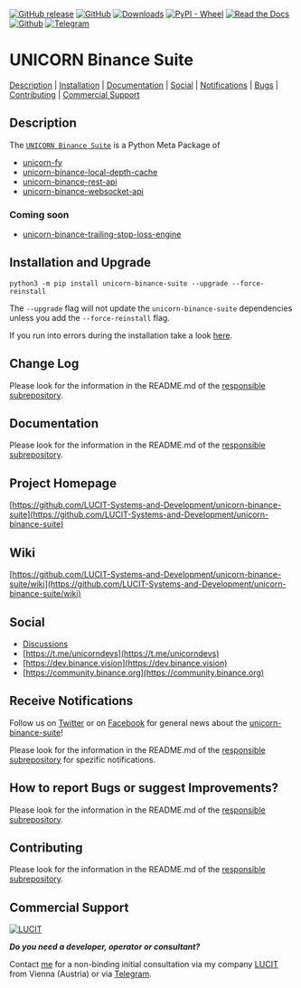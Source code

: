 [![GitHub release](https://img.shields.io/github/release/LUCIT-Systems-and-Development/unicorn-binance-suite.svg)](https://pypi.org/project/unicorn-binance-suite/)
[![GitHub](https://img.shields.io/github/license/LUCIT-Systems-and-Development/unicorn-binance-suite.svg?color=blue)](https://github.com/LUCIT-Systems-and-Development/unicorn-binance-suite/blob/master/LICENSE)
[![Downloads](https://pepy.tech/badge/unicorn-binance-suite)](https://pepy.tech/project/unicorn-binance-suite)
[![PyPI - Wheel](https://img.shields.io/pypi/wheel/unicorn-binance-suite.svg?label=PyPI%20wheel)](https://pypi.org/project/unicorn-binance-suite/)
[![Read the Docs](https://img.shields.io/badge/read-%20docs-yellow)](https://unicorn-binance-suite.docs.lucit.tech/)
[![Github](https://img.shields.io/badge/source-github-yellow)](https://github.com/LUCIT-Systems-and-Development/unicorn-binance-suite)
[![Telegram](https://img.shields.io/badge/chat-telegram-yellow)](https://t.me/unicorndevs)

# UNICORN Binance Suite
[Description](#description) | [Installation](#installation-and-upgrade) |
[Documentation](#documentation) | [Social](#social) |
[Notifications](#receive-notifications) | [Bugs](#how-to-report-bugs-or-suggest-improvements) | 
[Contributing](#contributing) | [Commercial Support](#commercial-support)

## Description
The [`UNICORN Binance Suite`](https://www.lucit.tech/unicorn-binance-suite.html) is a Python Meta Package of

- [unicorn-fy](https://www.lucit.tech/unicorn-fy.html)
- [unicorn-binance-local-depth-cache](https://www.lucit.tech/unicorn-binance-local-depth-cache.html)
- [unicorn-binance-rest-api](https://www.lucit.tech/unicorn-binance-rest-api.html)
- [unicorn-binance-websocket-api](https://www.lucit.tech/unicorn-binance-websocket-api.html)

### Coming soon
- [unicorn-binance-trailing-stop-loss-engine](https://www.lucit.tech/unicorn-binance-trailing-stop-loss-engine.html)

## Installation and Upgrade
```
python3 -m pip install unicorn-binance-suite --upgrade --force-reinstall
```

The `--upgrade` flag will not update the `unicorn-binance-suite` dependencies unless you add the `--force-reinstall` flag.

If you run into errors during the installation take a look [here](https://github.com/LUCIT-Systems-and-Development/unicorn-binance-suite/wiki/Installation).

## Change Log
Please look for the information in the README.md of the [responsible subrepository](https://github.com/LUCIT-Systems-and-Development/unicorn-binance-suite#description).

## Documentation
Please look for the information in the README.md of the [responsible subrepository](https://github.com/LUCIT-Systems-and-Development/unicorn-binance-suite#description).

## Project Homepage
[https://github.com/LUCIT-Systems-and-Development/unicorn-binance-suite](https://github.com/LUCIT-Systems-and-Development/unicorn-binance-suite)

## Wiki
[https://github.com/LUCIT-Systems-and-Development/unicorn-binance-suite/wiki](https://github.com/LUCIT-Systems-and-Development/unicorn-binance-suite/wiki)

## Social
- [Discussions](https://github.com/LUCIT-Systems-and-Development/unicorn-binance-suite/discussions)
- [https://t.me/unicorndevs](https://t.me/unicorndevs)
- [https://dev.binance.vision](https://dev.binance.vision)
- [https://community.binance.org](https://community.binance.org)

## Receive Notifications
Follow us on [Twitter](https://twitter.com/LUCIT_SysDev) or on [Facebook](https://www.facebook.com/lucit.systems.and.development) for general news about the [unicorn-binance-suite](https://www.lucit.tech/unicorn-binance-suite.html)!

Please look for the information in the README.md of the [responsible subrepository](https://github.com/LUCIT-Systems-and-Development/unicorn-binance-suite#description) for spezific notifications.

## How to report Bugs or suggest Improvements?
Please look for the information in the README.md of the [responsible subrepository](https://github.com/LUCIT-Systems-and-Development/unicorn-binance-suite#description).

## Contributing
Please look for the information in the README.md of the [responsible subrepository](https://github.com/LUCIT-Systems-and-Development/unicorn-binance-suite#description).

## Commercial Support
[![LUCIT](https://www.lucit.tech/files/images/logos/LUCIT-LOGO.png)](https://www.lucit.tech)

***Do you need a developer, operator or consultant?***

Contact [me](https://about.me/oliver-zehentleitner) for a non-binding initial consultation via my company 
[LUCIT](https://www.lucit.tech) from Vienna (Austria) or via [Telegram](https://t.me/LUCIT_OZ).
